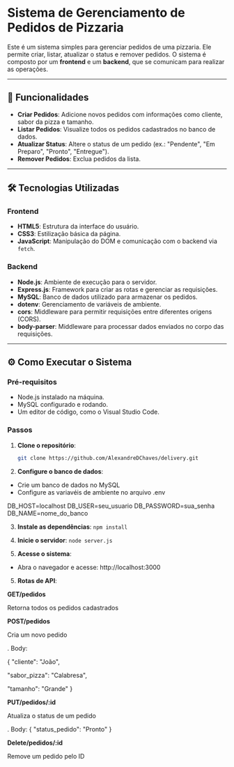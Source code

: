 # Sistema de Gerenciamento de Pedidos de Pizzaria

Este é um sistema simples para gerenciar pedidos de uma pizzaria. Ele permite criar, listar, atualizar o status e remover pedidos. O sistema é composto por um **frontend** e um **backend**, que se comunicam para realizar as operações.

---

## 🚀 Funcionalidades

- **Criar Pedidos**: Adicione novos pedidos com informações como cliente, sabor da pizza e tamanho.
- **Listar Pedidos**: Visualize todos os pedidos cadastrados no banco de dados.
- **Atualizar Status**: Altere o status de um pedido (ex.: "Pendente", "Em Preparo", "Pronto", "Entregue").
- **Remover Pedidos**: Exclua pedidos da lista.

---

## 🛠️ Tecnologias Utilizadas

### **Frontend**
- **HTML5**: Estrutura da interface do usuário.
- **CSS3**: Estilização básica da página.
- **JavaScript**: Manipulação do DOM e comunicação com o backend via `fetch`.

### **Backend**
- **Node.js**: Ambiente de execução para o servidor.
- **Express.js**: Framework para criar as rotas e gerenciar as requisições.
- **MySQL**: Banco de dados utilizado para armazenar os pedidos.
- **dotenv**: Gerenciamento de variáveis de ambiente.
- **cors**: Middleware para permitir requisições entre diferentes origens (CORS).
- **body-parser**: Middleware para processar dados enviados no corpo das requisições.

---

## ⚙️ Como Executar o Sistema

### Pré-requisitos
- Node.js instalado na máquina.
- MySQL configurado e rodando.
- Um editor de código, como o Visual Studio Code.

### Passos

1. **Clone o repositório**:
   ```bash
   git clone https://github.com/AlexandreDChaves/delivery.git

2. **Configure o banco de dados**:
- Crie um banco de dados no MySQL
- Configure as variavéis de ambiente no arquivo .env

DB_HOST=localhost
DB_USER=seu_usuario
DB_PASSWORD=sua_senha
DB_NAME=nome_do_banco
   
3. **Instale as dependências**:
```npm install```

4. **Inicie o servidor**:
```node server.js```

5. **Acesse o sistema**:
- Abra o navegador e acesse: http://localhost:3000

5. **Rotas de API**:

**GET/pedidos**

Retorna todos os pedidos cadastrados

**POST/pedidos**

Cria um novo pedido

. Body:

{
  "cliente": "João",

  "sabor_pizza": "Calabresa",

  "tamanho": "Grande"
}

**PUT/pedidos/:id**

Atualiza o status de um pedido

. Body:
{
  "status_pedido": "Pronto"
}

**Delete/pedidos/:id**

Remove um pedido pelo ID

